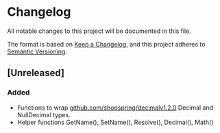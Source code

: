 # Changelog
All notable changes to this project will be documented in this file.

The format is based on [Keep a Changelog](https://keepachangelog.com/en/1.0.0/),
and this project adheres to [Semantic Versioning](https://semver.org/spec/v2.0.0.html).

## [Unreleased]
### Added
- Functions to wrap [github.com/shopspring/decimalv1.2.0](https://github.com/shopspring/decimal/releases/tag/v1.2.0) Decimal and NullDecimal types.
- Helper functions GetName(), SetName(), Resolve(), Decimal(), Math()

